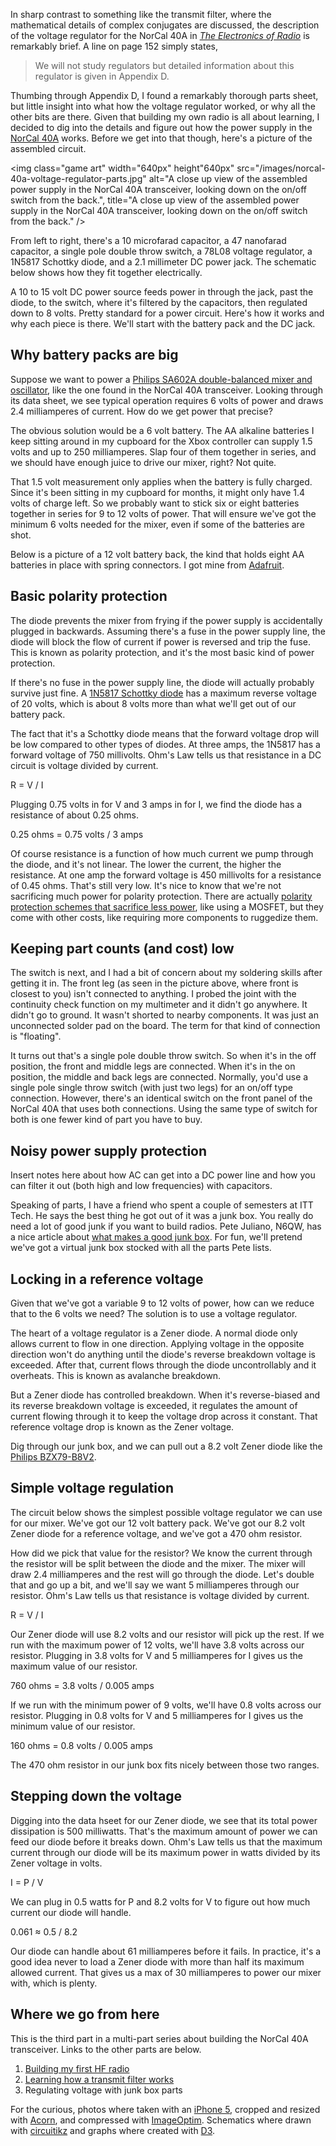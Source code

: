 <!--
title: Regulating voltage with junk box parts
created: 31 May 2014 - 7:46 am
updated: 5 June 2014 - 7:15 am
publish: 5 June 2014
slug: voltage-regulator
tags: building, radio
-->

<script src="/js/d3.min.js" charset="utf-8"></script>

In sharp contrast to something like the transmit filter, where the
mathematical details of complex conjugates are discussed, the description of
the voltage regulator for the NorCal 40A in [_The Electronics of Radio_][book]
is remarkably brief. A line on page 152 simply states,

> We will not study regulators but detailed information about this regulator
> is given in Appendix D.

Thumbing through Appendix D, I found a remarkably thorough parts sheet, but
little insight into what how the voltage regulator worked, or why all the other
bits are there. Given that building my own radio is all about learning, I
decided to dig into the details and figure out how the power supply in the
[NorCal 40A][] works. Before we get into that though, here's a picture of the
assembled circuit.

<img class="game art" width="640px" height"640px"
     src="/images/norcal-40a-voltage-regulator-parts.jpg"
     alt="A close up view of the assembled power supply in the NorCal 40A transceiver, looking down on the on/off switch from the back.",
   title="A close up view of the assembled power supply in the NorCal 40A transceiver, looking down on the on/off switch from the back." />

From left to right, there's a 10 microfarad capacitor, a 47 nanofarad capacitor,
a single pole double throw switch, a 78L08 voltage regulator, a 1N5817 Schottky
diode, and a 2.1 millimeter DC power jack. The schematic below shows how they
fit together electrically.

A 10 to 15 volt DC power source feeds power in through the jack, past the diode,
to the switch, where it's filtered by the capacitors, then regulated down to
8 volts. Pretty standard for a power circuit. Here's how it works and why
each piece is there. We'll start with the battery pack and the DC jack.

## Why battery packs are big ##

Suppose we want to power a [Philips SA602A double-balanced mixer and
oscillator][sa602a], like the one found in the NorCal 40A transceiver. Looking
through its data sheet, we see typical operation requires 6 volts of power
and draws 2.4 milliamperes of current. How do we get power that precise?

The obvious solution would be a 6 volt battery. The AA alkaline batteries
I keep sitting around in my cupboard for the Xbox controller can supply 1.5
volts and up to 250 milliamperes. Slap four of them together in series, and
we should have enough juice to drive our mixer, right? Not quite.

That 1.5 volt measurement only applies when the battery is fully charged.
Since it's been sitting in my cupboard for months, it might only have 1.4
volts of charge left. So we probably want to stick six or eight batteries
together in series for 9 to 12 volts of power. That will ensure we've got
the minimum 6 volts needed for the mixer, even if some of the batteries
are shot.

Below is a picture of a 12 volt battery back, the kind that holds eight AA
batteries in place with spring connectors. I got mine from [Adafruit][12v].

## Basic polarity protection ##

The diode prevents the mixer from frying if the power supply is accidentally
plugged in backwards. Assuming there's a fuse in the power supply line, the
diode will block the flow of current if power is reversed and trip the fuse.
This is known as polarity protection, and it's the most basic kind of power
protection.

If there's no fuse in the power supply line, the diode will actually probably
survive just fine. A [1N5817 Schottky diode][1n5817] has a maximum reverse
voltage of 20 volts, which is about 8 volts more than what we'll get out of
our battery pack.

The fact that it's a Schottky diode means that the forward voltage drop will
be low compared to other types of diodes. At three amps, the 1N5817 has a
forward voltage of 750 millivolts. Ohm's Law tells us that resistance in a DC
circuit is voltage divided by current.

<p class="math">R =
<span class="fraction">
<span class="fup">V</span>
<span class="bar">/</span>
<span class="fdn">I</span>
</span>
</p>

Plugging 0.75 volts in for V and 3 amps in for I, we find the diode has a
resistance of about 0.25 ohms.

<p class="math">0.25 ohms =
<span class="fraction">
<span class="fup">0.75 volts</span>
<span class="bar">/</span>
<span class="fdn">3 amps</span>
</span>
</p>

Of course resistance is a function of how much current we pump through the
diode, and it's not linear. The lower the current, the higher the resistance.
At one amp the forward voltage is 450 millivolts for a resistance of 0.45 ohms.
That's still very low. It's nice to know that we're not sacrificing much power
for polarity protection. There are actually [polarity protection schemes that
sacrifice less power][n0gsg], like using a MOSFET, but they come with other
costs, like requiring more components to ruggedize them.

## Keeping part counts (and cost) low ##

The switch is next, and I had a bit of concern about my soldering skills after
getting it in. The front leg (as seen in the picture above, where front is
closest to you) isn't connected to anything. I probed the joint with the
continuity check function on my multimeter and it didn't go anywhere. It didn't
go to ground. It wasn't shorted to nearby components. It was just an unconnected
solder pad on the board. The term for that kind of connection is "floating".

It turns out that's a single pole double throw switch. So when it's in the off
position, the front and middle legs are connected. When it's in the on position,
the middle and back legs are connected. Normally, you'd use a single pole single
throw switch (with just two legs) for an on/off type connection. However,
there's an identical switch on the front panel of the NorCal 40A that uses both
connections. Using the same type of switch for both is one fewer kind of part
you have to buy.

## Noisy power supply protection ##

Insert notes here about how AC can get into a DC power line and how you can
filter it out (both high and low frequencies) with capacitors.

Speaking of parts, I have a friend who spent a couple of semesters at ITT Tech.
He says the best thing he got out of it was a junk box. You really do need a lot
of good junk if you want to build radios. Pete Juliano, N6QW, has a nice article
about [what makes a good junk box][n6qw]. For fun, we'll pretend we've got a
virtual junk box stocked with all the parts Pete lists.

## Locking in a reference voltage ##

Given that we've got a variable 9 to 12 volts of power, how can we reduce
that to the 6 volts we need? The solution is to use a voltage regulator.

The heart of a voltage regulator is a Zener diode. A normal diode only
allows current to flow in one direction. Applying voltage in the opposite
direction won't do anything until the diode's reverse breakdown voltage is
exceeded. After that, current flows through the diode uncontrollably and it
overheats. This is known as avalanche breakdown.

But a Zener diode has controlled breakdown. When it's reverse-biased and its
reverse breakdown voltage is exceeded, it regulates the amount of current
flowing through it to keep the voltage drop across it constant. That reference
voltage drop is known as the Zener voltage.

Dig through our junk box, and we can pull out a 8.2 volt Zener diode like the
[Philips BZX79-B8V2][bzx79].

## Simple voltage regulation ##

The circuit below shows the simplest possible voltage regulator we can use
for our mixer. We've got our 12 volt battery pack. We've got our 8.2 volt Zener
diode for a reference voltage, and we've got a 470 ohm resistor.

How did we pick that value for the resistor? We know the current through the
resistor will be split between the diode and the mixer. The mixer will draw
2.4 milliamperes and the rest will go through the diode. Let's double that
and go up a bit, and we'll say we want 5 milliamperes through our resistor.
Ohm's Law tells us that resistance is voltage divided by current.

<p class="math">R =
<span class="fraction">
<span class="fup">V</span>
<span class="bar">/</span>
<span class="fdn">I</span>
</span>
</p>

Our Zener diode will use 8.2 volts and our resistor will pick up the rest.
If we run with the maximum power of 12 volts, we'll have 3.8 volts across
our resistor. Plugging in 3.8 volts for V and 5 milliamperes for I gives
us the maximum value of our resistor.

<p class="math">760 ohms =
<span class="fraction">
<span class="fup">3.8 volts</span>
<span class="bar">/</span>
<span class="fdn">0.005 amps</span>
</span>
</p>

If we run with the minimum power of 9 volts, we'll have 0.8 volts across
our resistor. Plugging in 0.8 volts for V and 5 milliamperes for I gives
us the minimum value of our resistor.

<p class="math">160 ohms =
<span class="fraction">
<span class="fup">0.8 volts</span>
<span class="bar">/</span>
<span class="fdn">0.005 amps</span>
</span>
</p>

The 470 ohm resistor in our junk box fits nicely between those two ranges.

## Stepping down the voltage ##

Digging into the data hseet for our Zener diode, we see that its total power
dissipation is 500 milliwatts. That's the maximum amount of power we can feed
our diode before it breaks down. Ohm's Law tells us that the maximum current
through our diode will be its maximum power in watts divided by its Zener
voltage in volts.

<p class="math">I =
<span class="fraction">
<span class="fup">P</span>
<span class="bar">/</span>
<span class="fdn">V</span>
</span>
</p>

We can plug in 0.5 watts for P and 8.2 volts for V to figure out how
much current our diode will handle.

<p class="math">0.061 &asymp;
<span class="fraction">
<span class="fup">0.5</span>
<span class="bar">/</span>
<span class="fdn">8.2</span>
</span>
</p>

Our diode can handle about 61 milliamperes before it fails. In practice, it's
a good idea never to load a Zener diode with more than half its maximum allowed
current. That gives us a max of 30 milliamperes to power our mixer with, which
is plenty.

## Where we go from here ##

This is the third part in a multi-part series about building the NorCal
40A transceiver. Links to the other parts are below.

1. [Building my first HF radio][norcal-40a]
2. [Learning how a transmit filter works][transmit-filter]
3. Regulating voltage with junk box parts

For the curious, photos where taken with an [iPhone 5][], cropped and resized
with [Acorn][], and compressed with [ImageOptim][]. Schematics where drawn with
[circuitikz][] and graphs where created with [D3][].


[book]: http://cambridge.org/us/academic/subjects/engineering/rf-and-microwave-engineering/electronics-radio "David Rutledge (Cambridge University Press): The Electronics of Radio"
[NorCal 40A]: http://www.fix.net/~jparker/wilderness/nc40a.htm "Bob Dyer, K6KK (Wilderness Radio): The NorCal 40A"
[12v]: https://www.adafruit.com/products/875 "Various (Adafruit): 8 x AA battery holder with 5.5mm/2.1mm Plug and On/Off Switch"

[sa602a]: http://www.nxp.com/documents/data_sheet/SA602A.pdf "Various (NXP Semiconductors): SA602A Double-balanced mixer and oscillator - Product data sheet"
[n6qw]: http://www.jessystems.com/How%20To%20Stuff%20A%20Junk%20Box.pdf "Pete Juliano, N6QW: How To Stuff A Junk Box"
[bzx79]: http://www.nxp.com/documents/data_sheet/BZX79.pdf "Various (NXP Semiconductors): BZX79 series voltage regulator diodes - Product data sheet"
[1n5817]: http://www.fairchildsemi.com/ds/1N/1N5819.pdf "Various (Farchild Semiconductor): 1N5817 - 1N5819 Schottky Barrier Rectifier"
[n0gsg]: http://www.arrl.org/files/file/Technology/HandsOnRadio/Thoughts%20on%20Reverse%20Power%20Protection%20using%20Power%20MOSFETs%20-%20Wheeler%20N0GSG.pdf "Tom Wheeler, N0GSG (ARRL): Thoughts on Reverse Power Protection using Power MOSFETs"

[norcal-40a]: /2014/05/norcal-40a "Frank Mitchell: Building my first HF radio"
[transmit-filter]: /2014/05/transmit-filter "Frank Mitchell: Learning how a transmit filter works"
[iPhone 5]: http://support.apple.com/kb/sp655 "Various (Apple): iPhone 5 Technical Specification"
[Acorn]: http://flyingmeat.com/acorn/ "Gus &amp; Kirstin Mueller (Flying Meat): Acorn - The image editor for humans"
[ImageOptim]: http://imageoptim.com/ "@pornel (ImageOptim): Image compression made easy for Mac OS X"
[circuitikz]: http://www.ctan.org/pkg/circuitikz "Massimo Redaelli (CTAN): circuitikz - Draw electrical networks with TikZ"
[D3]: http://d3js.org/ "Mike Bostock (D3): Data-Driven Documents"
